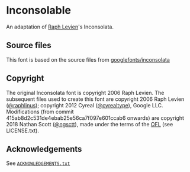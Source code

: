 # Inconsolable
An adaptation of [Raph Levien](https://github.com/raphlinus)'s Inconsolata.

## Source files
This font is based on the source files from [googlefonts/inconsolata][source]

[source]: https://github.com/googlefonts/inconsolata

## Copyright
The original Inconsolata font is copyright 2006 Raph Levien. The subsequent files used to create this font are copyright 2006 Raph Levien ([@raphlinus][]); copyright 2012 Cyreal ([@cyrealtype][]), Google LLC. Modifications (from commit 415ab8d2c531de4ebab25e56ca7f097e601ccab6 onwards) are copyright 2018 Nathan Scott ([@ngsctt][]), made under the terms of the [OFL][] (see LICENSE.txt).

[@raphlinus]:   https://github.com/raphlinus
[@cyrealtype]:  https://github.com/cyrealtype
[@ngsctt]:      https://github.com/ngsctt
[OFL]:          http://scripts.sil.org/OFL

## Acknowledgements
See [`ACKNOWLEDGEMENTS.txt`](ACKNOWLEDGEMENTS.txt)
